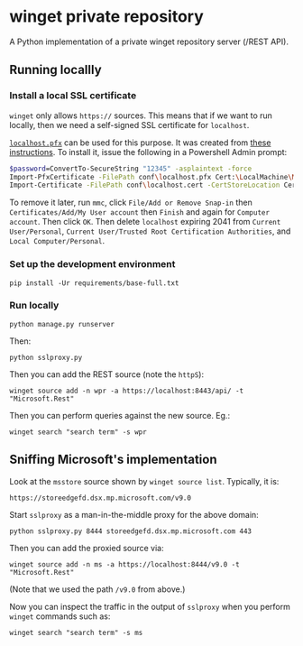 # winget private repository

A Python implementation of a private winget repository server (/REST API).

## Running locallly

### Install a local SSL certificate

`winget` only allows `https://` sources. This means that if we want to run
locally, then we need a self-signed SSL certificate for `localhost`.

[`localhost.pfx`](conf/localhost.pfx) can be used for this purpose. It was
created from [these instructions](https://gist.github.com/alicoskun/57acda07d5ab672a3c820da57b9531e3).
To install it, issue the following in a Powershell Admin prompt:

```bash
$password=ConvertTo-SecureString "12345" -asplaintext -force
Import-PfxCertificate -FilePath conf\localhost.pfx Cert:\LocalMachine\My -Password $password -Exportable
Import-Certificate -FilePath conf\localhost.cert -CertStoreLocation Cert:\CurrentUser\Root
```

To remove it later, run `mmc`, click `File/Add or Remove Snap-in` then
`Certificates/Add/My User account` then `Finish` and again for
`Computer account`. Then click `OK`. Then delete `localhost` expiring 2041 from
`Current User/Personal`, `Current User/Trusted Root Certification Authorities`,
and `Local Computer/Personal`.

### Set up the development environment

    pip install -Ur requirements/base-full.txt

### Run locally

    python manage.py runserver

Then:

    python sslproxy.py

Then you can add the REST source (note the `httpS`):

    winget source add -n wpr -a https://localhost:8443/api/ -t "Microsoft.Rest"

Then you can perform queries against the new source. Eg.:

    winget search "search term" -s wpr

## Sniffing Microsoft's implementation

Look at the `msstore` source shown by `winget source list`. Typically, it is:

    https://storeedgefd.dsx.mp.microsoft.com/v9.0

Start `sslproxy` as a man-in-the-middle proxy for the above domain:

    python sslproxy.py 8444 storeedgefd.dsx.mp.microsoft.com 443 

Then you can add the proxied source via:

    winget source add -n ms -a https://localhost:8444/v9.0 -t "Microsoft.Rest"

(Note that we used the path `/v9.0` from above.)

Now you can inspect the traffic in the output of `sslproxy` when you perform
`winget` commands such as:

    winget search "search term" -s ms